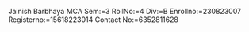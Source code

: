 Jainish Barbhaya
MCA Sem:=3 RollNo:=4
Div:=B Enrollno:=230823007 
Registerno:=15618223014
Contact No:=6352811628
